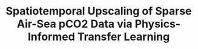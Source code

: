 ---
title: "Spatiotemporal Upscaling of Sparse Air-Sea pCO2 Data via Physics-Informed Transfer Learning"
collection: publications
category: journal
permalink: /publication/pco2
venue: Scientific Data, Nature Publishing, 2024
authors: 'Siyeon Kim*, <b>Juan Nathaniel*</b>, Zhewen Hou, Tian Zheng, Pierre Gentine'
paper: https://www.nature.com/articles/s41597-024-03959-w
code: https://github.com/sk981102/ocean_co2/
blog:
slide:
talk:
---